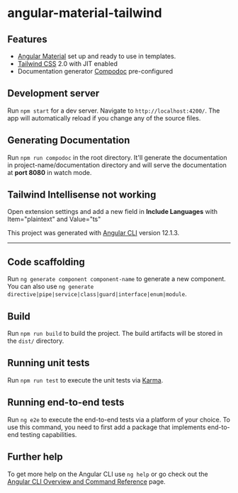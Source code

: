 # angular-material-tailwind

## Features

+ [Angular Material](https://material.angular.io) set up and ready to use in templates.
+ [Tailwind CSS](https://tailwindcss.com/) 2.0 with JIT enabled
+ Documentation generator [Compodoc](https://compodoc.app) pre-configured

## Development server

Run `npm start` for a dev server. Navigate to `http://localhost:4200/`. The app will automatically reload if you change any of the source files.

## Generating Documentation
Run `npm run compodoc` in the root directory. It'll generate the documentation in project-name/documentation directory and will serve the documentation at **port 8080** in watch mode.

## Tailwind Intellisense not working
Open extension settings and add a new field in **Include Languages** with Item="plaintext" and Value="ts"

This project was generated with [Angular CLI](https://github.com/angular/angular-cli) version 12.1.3.

---

## Code scaffolding

Run `ng generate component component-name` to generate a new component. You can also use `ng generate directive|pipe|service|class|guard|interface|enum|module`.

## Build

Run `npm run build` to build the project. The build artifacts will be stored in the `dist/` directory.

## Running unit tests

Run `npm run test` to execute the unit tests via [Karma](https://karma-runner.github.io).

## Running end-to-end tests

Run `ng e2e` to execute the end-to-end tests via a platform of your choice. To use this command, you need to first add a package that implements end-to-end testing capabilities.

## Further help

To get more help on the Angular CLI use `ng help` or go check out the [Angular CLI Overview and Command Reference](https://angular.io/cli) page.
